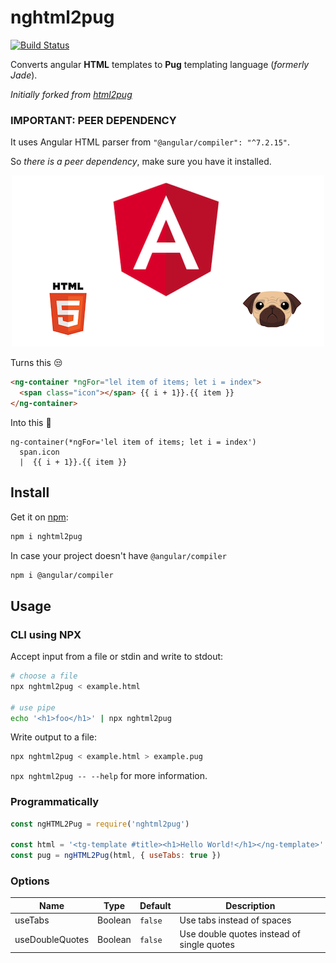 # nghtml2pug
[![Build Status](https://travis-ci.org/pikulev/nghtml2pug.svg?branch=master)](https://travis-ci.org/pikulev/nghtml2pug)

Converts angular **HTML** templates to **Pug** templating language (_formerly Jade_).

_Initially forked from [html2pug](https://github.com/izolate/html2pug)_

### IMPORTANT: PEER DEPENDENCY
It uses Angular HTML parser from `"@angular/compiler": "^7.2.15"`.

So *there is a peer dependency*, make sure you have it installed.

<p align="center">
  <img src="https://raw.githubusercontent.com/pikulev/nghtml2pug/master/repo_files/cover.png" alt="nghtml2pug">
</p>

Turns this :unamused:
```html
<ng-container *ngFor="lel item of items; let i = index">
  <span class="icon"></span> {{ i + 1}}.{{ item }}
</ng-container>
```

Into this :tada:
```pug
ng-container(*ngFor='lel item of items; let i = index')
  span.icon
  |  {{ i + 1}}.{{ item }}
```

## Install

Get it on [npm](https://www.npmjs.com/package/nghtml2pug):

```bash
npm i nghtml2pug
```

In case your project doesn't have `@angular/compiler`
```bash
npm i @angular/compiler
```

## Usage

### CLI using NPX
Accept input from a file or stdin and write to stdout:

```bash
# choose a file
npx nghtml2pug < example.html

# use pipe
echo '<h1>foo</h1>' | npx nghtml2pug
```

Write output to a file:
```bash
npx nghtml2pug < example.html > example.pug
```

`npx nghtml2pug -- --help` for more information.

### Programmatically

```js
const ngHTML2Pug = require('nghtml2pug')

const html = '<tg-template #title><h1>Hello World!</h1></ng-template>'
const pug = ngHTML2Pug(html, { useTabs: true })
```

### Options

Name | Type | Default | Description
--- | --- | --- | ---
useTabs | Boolean | `false` | Use tabs instead of spaces
useDoubleQuotes | Boolean | `false` | Use double quotes instead of single quotes
